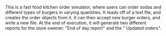 This is a fast food kitchen order simulator, where users can order sodas and different types of burgers in varying quantities. 
It reads off of a text file, and creates the order objects from it.
It can then accept new burger orders, and write a new file.
At the end of execution, it will generate two different reports for the store owener: "End of day report" and the " Updated orders".
